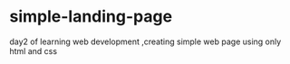 # simple-landing-page
day2 of learning web development ,creating simple web page using only html and css
